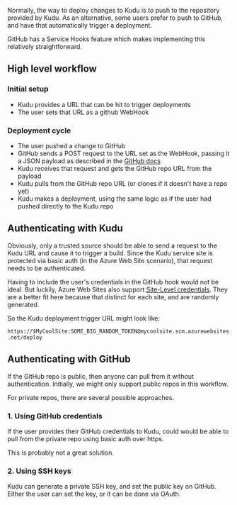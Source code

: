 Normally, the way to deploy changes to Kudu is to push to the repository provided by Kudu. As an alternative, some users prefer to push to GitHub, and have that automatically trigger a deployment.

GitHub has a Service Hooks feature which makes implementing this relatively straightforward.

## High level workflow

### Initial setup

- Kudu provides a URL that can be hit to trigger deployments
- The user sets that URL as a github WebHook


### Deployment cycle

- The user pushed a change to GitHub
- GitHub sends a POST request to the URL set as the WebHook, passing it a JSON payload as described in the [GitHub docs](https://help.github.com/articles/post-receive-hooks)
- Kudu receives that request and gets the GitHub repo URL from the payload
- Kudu pulls from the GitHub repo URL (or clones if it doesn't have a repo yet)
- Kudu makes a deployment, using the same logic as if the user had pushed directly to the Kudu repo


## Authenticating with Kudu

Obviously, only a trusted source should be able to send a request to the Kudu URL and cause it to trigger a build. Since the Kudu service site is protected via basic auth (in the Azure Web Site scenario), that request needs to be authenticated.

Having to include the user's credentials in the GitHub hook would not be ideal. But luckily, Azure Web Sites also support [Site-Level credentials](https://github.com/projectkudu/kudu/wiki/Deployment-credentials). They are a  better fit here because that distinct for each site, and are randomly generated.

So the Kudu deployment trigger URL might look like:

`https://$MyCoolSite:SOME_BIG_RANDOM_TOKEN@mycoolsite.scm.azurewebsites.net/deploy`


## Authenticating with GitHub

If the GitHub repo is public, then anyone can pull from it without authentication. Initially, we might only support public repos in this workflow.

For private repos, there are several possible approaches.

### 1. Using GitHub credentials

If the user provides their GitHub credentials to Kudu, could would be able to pull from the private repo using basic auth over https.

This is probably not a great solution.

### 2. Using SSH keys

Kudu can generate a private SSH key, and set the public key on GitHub. Either the user can set the key, or it can be done via OAuth.
